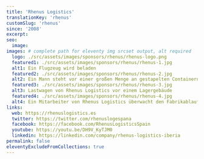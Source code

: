```yaml
---
title: 'Rhenus Logistics'
translationKey: 'rhenus'
customSlug: 'rhenus'
since: '2008'
excerpt:
seo:
  image:
images: # complete path for eleventy img srcset output, alt required
  logo: ./src/assets/images/sponsors/rhenus/rhenus-logo.png
  featured1: ./src/assets/images/sponsors/rhenus/rhenus-1.jpg
  alt1: Ein Flugzeug wird beladen
  featured2: ./src/assets/images/sponsors/rhenus/rhenus-2.jpg
  alt2: Ein Mann steht vor einer großen Menge an gestapelten Containern
  featured3: ./src/assets/images/sponsors/rhenus/rhenus-3.jpg
  alt3: Lastwagen von Rhenus Logistics vor einem Lagergebäude
  featured4: ./src/assets/images/sponsors/rhenus/rhenus-4.jpg
  alt4: Ein Mitarbeiter von Rhenus Logistics überwacht den Fabrikablauf
links:
  web: https://rhenuslogistics.es
  twitter: https://twitter.com/rhenuslogespana
  facebook: https://facebook.com/RhenusLogisticsSpain
  youtube: https://youtu.be/DH9V_KyTJM0
  linkedin: https://linkedin.com/company/rhenus-logistics-iberia
permalink: false
eleventyExcludeFromCollections: true
---
```

